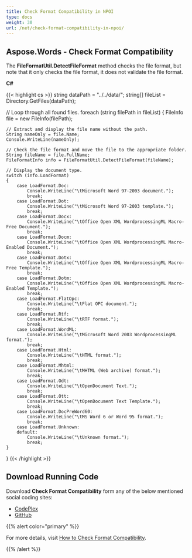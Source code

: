 ```yaml
---
title: Check Format Compatibility in NPOI
type: docs
weight: 30
url: /net/check-format-compatibility-in-npoi/
---
```


## **Aspose.Words - Check Format Compatibility**
The **FileFormatUtil.DetectFileFormat** method checks the file format, but note that it only checks the file format, it does not validate the file format.

**C#**

{{< highlight cs >}}
string dataPath = "../../data/";
string[] fileList = Directory.GetFiles(dataPath);

// Loop through all found files.
foreach (string filePath in fileList)
{
	FileInfo file = new FileInfo(filePath);

	// Extract and display the file name without the path.
	String nameOnly = file.Name;
	Console.WriteLine(nameOnly);

	// Check the file format and move the file to the appropriate folder.
	String fileName = file.FullName;
	FileFormatInfo info = FileFormatUtil.DetectFileFormat(fileName);

	// Display the document type.
	switch (info.LoadFormat)
	{
		case LoadFormat.Doc:
			Console.WriteLine("\tMicrosoft Word 97-2003 document.");
			break;
		case LoadFormat.Dot:
			Console.WriteLine("\tMicrosoft Word 97-2003 template.");
			break;
		case LoadFormat.Docx:
			Console.WriteLine("\tOffice Open XML WordprocessingML Macro-Free Document.");
			break;
		case LoadFormat.Docm:
			Console.WriteLine("\tOffice Open XML WordprocessingML Macro-Enabled Document.");
			break;
		case LoadFormat.Dotx:
			Console.WriteLine("\tOffice Open XML WordprocessingML Macro-Free Template.");
			break;
		case LoadFormat.Dotm:
			Console.WriteLine("\tOffice Open XML WordprocessingML Macro-Enabled Template.");
			break;
		case LoadFormat.FlatOpc:
			Console.WriteLine("\tFlat OPC document.");
			break;
		case LoadFormat.Rtf:
			Console.WriteLine("\tRTF format.");
			break;
		case LoadFormat.WordML:
			Console.WriteLine("\tMicrosoft Word 2003 WordprocessingML format.");
			break;
		case LoadFormat.Html:
			Console.WriteLine("\tHTML format.");
			break;
		case LoadFormat.Mhtml:
			Console.WriteLine("\tMHTML (Web archive) format.");
			break;
		case LoadFormat.Odt:
			Console.WriteLine("\tOpenDocument Text.");
			break;
		case LoadFormat.Ott:
			Console.WriteLine("\tOpenDocument Text Template.");
			break;
		case LoadFormat.DocPreWord60:
			Console.WriteLine("\tMS Word 6 or Word 95 format.");
			break;
		case LoadFormat.Unknown:
		default:
			Console.WriteLine("\tUnknown format.");
			break;
	}
}
{{< /highlight >}}
## **Download Running Code**
Download **Check Format Compatibility** form any of the below mentioned social coding sites:

- [CodePlex](https://asposenpoi.codeplex.com/downloads/get/1475279)
- [GitHub](https://github.com/aspose-words/Aspose.Words-for-.NET/releases/download/Aspose.Words_Features_Missing_in_NPOI_v_1.0/Check.Format.Compatibility.Aspose.Words.zip)

{{% alert color="primary" %}} 

For more details, visit [How to Check Format Compatibility](http://www.aspose.com/docs/display/wordsnet/How+to++Check+Format+Compatibility).

{{% /alert %}}
